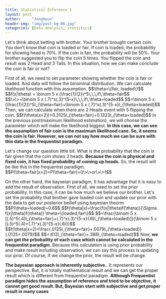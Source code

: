 ```yaml
---
title: Statistical Inference 1
layout: post
author:     "JongHyun"
header-img: "img/post-bg-06.jpg"
categories: [Data Analysis, statistics]
---
```

<p>
	Let's think about betting with brother. Your brother brought certain coin. You don't know that coin is loaded or fair. If coin is loaded, the probability for showing 
	head is 70%. If the coin is fair, the probability will be 50%. Your brother suggested you to flip the coin 5 times. You flipped the coin and result was 2 Head and 3 Tails. In this situation, how we can make conclude the coin is fair or not?
</p>
<p>
	First of all, we need to set parameter showing whether the coin is fair or loaded. And data will follow the binominal distribution. We can calculate likelihood function with this assumption.
	$$\theta=\{fair, loaded\}$$
	$$f(x|\theta) = \binom 5 x (\frac{1}{2})^5\,\,\,if\,\theta=fair$$
	$$\>\>=\binom 5 x (.7)^x(.3)^{5-x}\,\,\,if\,\theta=loaded$$
	$$=\binom 5 x (\frac{1}{2})^5I_{\theta=fair}+\binom 5 x (.7)^x(.3)^{5-x}I_{\theta=loaded}$$
	Then, we can calculate when there are 2 Heads event with 5 flipping the coin.
	$$f(\theta(x=2))=0.3125I_{\theta=fair}+0.1323I_{\theta=loaded}$$
	In the previous post(maximum likelihood estimation), we will choose the parameter which will make the likelihood biggest. <b>In this case, we can see the assumption of fair coin is the maximum likelihood case. So, it seems the coin is fair. However, we can not say how much we can be sure with this data in the frequentist paradigm. </b>
</p>
<p>
	Let's change our question little bit. What is the probability that the coin is fair given that the coin shows 2 heads. <b>Because the coin is physical and fixed coin, it has fixed probability of coming up heads.</b> So, the result will be like this in the frequentist paradigm.
	$$P(\theta=fair|x=2)=P(\theta=fair)=0\>\>or\>\>1$$
</p>
<p>
	On the other hand, the bayseian paradigm, It has advantage that it is easy to add the result of observation. First of all, we need to set the prior probability. In this case, it can be how much we believe our brother. Let's set the probability that brother gave loaded coin and update our prior with the data to get our posterior beilief using bayesian theorm
	$$P(\theta=loaded)=0.6$$
	$$f(\theta|x)=\frac{f(x|\theta)f(\theta)}{\Sigma f(x|\theta)f(\theta)} \theta=\{loaded,fair\}$$
	$$=\frac{\binom 5 x [(.5)^5(.4)I_{\theta=fair}+(.7)^x(.3)^{5-x}(.6)I_{\theta=loaded}]}{\binom 5 x [(.5)^5(.4)+(.7)^x(.3)^{5-x}(.6)]}$$
	$$f(\theta|x=2)=\frac{.0125I_{\theta=fair}+.0079I_{\theta=loaded}}{.0125+.0079}$$
	$$=.612I_{\theta=fair}+.388I_{\theta=loaded}$$
	Now, <b>we can get the prbobaility of each case which cannot be calculated in the frequentist paradigm</b>. Because this calculation is using prior probability and make result including observation, we can say this process is updating our prior. Of course, If we change the prior, the result will be change. 
</p>
<p>
	<b>The bayesian approach is inherently subjective.</b>. It represents our perspective. But, it is totally mathematical result and we can get the proper result which is different from frequentist paradigm. <b>Although Frequentist paradigm hides the assumption of reference and tried to be objective, it cannot get good result. But, Bayesian start with subjective and get proper result in many cases</b>
</p>